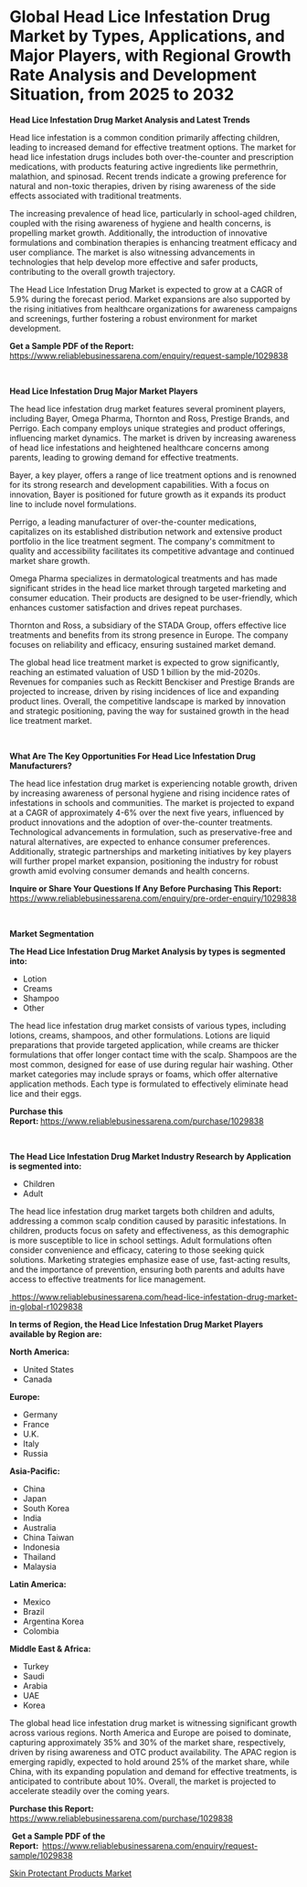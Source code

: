 <p><h1>Global Head Lice Infestation Drug Market by Types, Applications, and Major Players, with Regional Growth Rate Analysis and Development Situation, from 2025 to 2032</h1></p><p><strong>Head Lice Infestation Drug Market Analysis and Latest Trends</strong></p>
<p><p>Head lice infestation is a common condition primarily affecting children, leading to increased demand for effective treatment options. The market for head lice infestation drugs includes both over-the-counter and prescription medications, with products featuring active ingredients like permethrin, malathion, and spinosad. Recent trends indicate a growing preference for natural and non-toxic therapies, driven by rising awareness of the side effects associated with traditional treatments.</p><p>The increasing prevalence of head lice, particularly in school-aged children, coupled with the rising awareness of hygiene and health concerns, is propelling market growth. Additionally, the introduction of innovative formulations and combination therapies is enhancing treatment efficacy and user compliance. The market is also witnessing advancements in technologies that help develop more effective and safer products, contributing to the overall growth trajectory.</p><p>The Head Lice Infestation Drug Market is expected to grow at a CAGR of 5.9% during the forecast period. Market expansions are also supported by the rising initiatives from healthcare organizations for awareness campaigns and screenings, further fostering a robust environment for market development.</p></p>
<p><strong>Get a Sample PDF of the Report:&nbsp;</strong> <a href="https://www.reliablebusinessarena.com/enquiry/request-sample/1029838?utm_campaign=2793&utm_medium=2&utm_source=Github&utm_content=ia&utm_term=21032025&utm_id=head-lice-infestation-drug">https://www.reliablebusinessarena.com/enquiry/request-sample/1029838</a></p>
<p>&nbsp;</p>
<p><strong>Head Lice Infestation Drug Major Market Players</strong></p>
<p><p>The head lice infestation drug market features several prominent players, including Bayer, Omega Pharma, Thornton and Ross, Prestige Brands, and Perrigo. Each company employs unique strategies and product offerings, influencing market dynamics. The market is driven by increasing awareness of head lice infestations and heightened healthcare concerns among parents, leading to growing demand for effective treatments.</p><p>Bayer, a key player, offers a range of lice treatment options and is renowned for its strong research and development capabilities. With a focus on innovation, Bayer is positioned for future growth as it expands its product line to include novel formulations.</p><p>Perrigo, a leading manufacturer of over-the-counter medications, capitalizes on its established distribution network and extensive product portfolio in the lice treatment segment. The company's commitment to quality and accessibility facilitates its competitive advantage and continued market share growth.</p><p>Omega Pharma specializes in dermatological treatments and has made significant strides in the head lice market through targeted marketing and consumer education. Their products are designed to be user-friendly, which enhances customer satisfaction and drives repeat purchases.</p><p>Thornton and Ross, a subsidiary of the STADA Group, offers effective lice treatments and benefits from its strong presence in Europe. The company focuses on reliability and efficacy, ensuring sustained market demand.</p><p>The global head lice treatment market is expected to grow significantly, reaching an estimated valuation of USD 1 billion by the mid-2020s. Revenues for companies such as Reckitt Benckiser and Prestige Brands are projected to increase, driven by rising incidences of lice and expanding product lines. Overall, the competitive landscape is marked by innovation and strategic positioning, paving the way for sustained growth in the head lice treatment market.</p></p>
<p>&nbsp;</p>
<p><strong>What Are The Key Opportunities For Head Lice Infestation Drug Manufacturers?</strong></p>
<p><p>The head lice infestation drug market is experiencing notable growth, driven by increasing awareness of personal hygiene and rising incidence rates of infestations in schools and communities. The market is projected to expand at a CAGR of approximately 4-6% over the next five years, influenced by product innovations and the adoption of over-the-counter treatments. Technological advancements in formulation, such as preservative-free and natural alternatives, are expected to enhance consumer preferences. Additionally, strategic partnerships and marketing initiatives by key players will further propel market expansion, positioning the industry for robust growth amid evolving consumer demands and health concerns.</p></p>
<p><strong>Inquire or Share Your Questions If Any Before Purchasing This Report:</strong> <a href="https://www.reliablebusinessarena.com/enquiry/pre-order-enquiry/1029838?utm_campaign=2793&utm_medium=2&utm_source=Github&utm_content=ia&utm_term=21032025&utm_id=head-lice-infestation-drug">https://www.reliablebusinessarena.com/enquiry/pre-order-enquiry/1029838</a></p>
<p>&nbsp;</p>
<p><strong>Market Segmentation</strong></p>
<p><strong>The Head Lice Infestation Drug Market Analysis by types is segmented into:</strong></p>
<p><ul><li>Lotion</li><li>Creams</li><li>Shampoo</li><li>Other</li></ul></p>
<p><p>The head lice infestation drug market consists of various types, including lotions, creams, shampoos, and other formulations. Lotions are liquid preparations that provide targeted application, while creams are thicker formulations that offer longer contact time with the scalp. Shampoos are the most common, designed for ease of use during regular hair washing. Other market categories may include sprays or foams, which offer alternative application methods. Each type is formulated to effectively eliminate head lice and their eggs.</p></p>
<p><strong>Purchase this Report:&nbsp;</strong><a href="https://www.reliablebusinessarena.com/purchase/1029838?utm_campaign=2793&utm_medium=2&utm_source=Github&utm_content=ia&utm_term=21032025&utm_id=head-lice-infestation-drug">https://www.reliablebusinessarena.com/purchase/1029838</a></p>
<p>&nbsp;</p>
<p><strong>The Head Lice Infestation Drug Market Industry Research by Application is segmented into:</strong></p>
<p><ul><li>Children</li><li>Adult</li></ul></p>
<p><p>The head lice infestation drug market targets both children and adults, addressing a common scalp condition caused by parasitic infestations. In children, products focus on safety and effectiveness, as this demographic is more susceptible to lice in school settings. Adult formulations often consider convenience and efficacy, catering to those seeking quick solutions. Marketing strategies emphasize ease of use, fast-acting results, and the importance of prevention, ensuring both parents and adults have access to effective treatments for lice management.</p></p>
<p><a href="https://www.reliablebusinessarena.com/head-lice-infestation-drug-market-in-global-r1029838?utm_campaign=2793&utm_medium=2&utm_source=Github&utm_content=ia&utm_term=21032025&utm_id=head-lice-infestation-drug">&nbsp;https://www.reliablebusinessarena.com/head-lice-infestation-drug-market-in-global-r1029838</a></p>
<p><strong>In terms of Region, the Head Lice Infestation Drug Market Players available by Region are:</strong></p>
<p>
    <p> <strong> North America: </strong>
        <ul>
            <li>United States</li>
            <li>Canada</li>
        </ul>
        </p> 
    <p> <strong> Europe: </strong>
        <ul>
            <li>Germany</li>
            <li>France</li>
            <li>U.K.</li>
            <li>Italy</li>
            <li>Russia</li>
        </ul>
        </p> 
    <p> <strong> Asia-Pacific: </strong>
        <ul>
            <li>China</li>
            <li>Japan</li>
            <li>South Korea</li>
            <li>India</li>
            <li>Australia</li>
            <li>China Taiwan</li>
            <li>Indonesia</li>
            <li>Thailand</li>
            <li>Malaysia</li>
        </ul>
        </p> 
    <p> <strong> Latin America: </strong>
        <ul>
            <li>Mexico</li>
            <li>Brazil</li>
            <li>Argentina Korea</li>
            <li>Colombia</li>
        </ul>
        </p> 
    <p> <strong> Middle East & Africa: </strong>
        <ul>
            <li>Turkey</li>
            <li>Saudi</li>
            <li>Arabia</li>
            <li>UAE</li>
            <li>Korea</li>
        </ul>
    </p>
    </p>
<p><p>The global head lice infestation drug market is witnessing significant growth across various regions. North America and Europe are poised to dominate, capturing approximately 35% and 30% of the market share, respectively, driven by rising awareness and OTC product availability. The APAC region is emerging rapidly, expected to hold around 25% of the market share, while China, with its expanding population and demand for effective treatments, is anticipated to contribute about 10%. Overall, the market is projected to accelerate steadily over the coming years.</p></p>
<p><strong>Purchase this Report: </strong><a href="https://www.reliablebusinessarena.com/purchase/1029838?utm_campaign=2793&utm_medium=2&utm_source=Github&utm_content=ia&utm_term=21032025&utm_id=head-lice-infestation-drug">https://www.reliablebusinessarena.com/purchase/1029838</a></p>
<p>&nbsp;<strong>Get a Sample PDF of the Report:&nbsp;&nbsp;</strong><a href="https://www.reliablebusinessarena.com/enquiry/request-sample/1029838?utm_campaign=2793&utm_medium=2&utm_source=Github&utm_content=ia&utm_term=21032025&utm_id=head-lice-infestation-drug">https://www.reliablebusinessarena.com/enquiry/request-sample/1029838</a></p>
<p><strong></strong></p>
<p><p><a href="https://github.com/knipsfilip8f/Market-Research-Report-List-1/blob/main/skin-protectant-products-market.md?utm_campaign=2793&utm_medium=2&utm_source=Github&utm_content=ia&utm_term=21032025&utm_id=head-lice-infestation-drug">Skin Protectant Products Market</a></p></p>